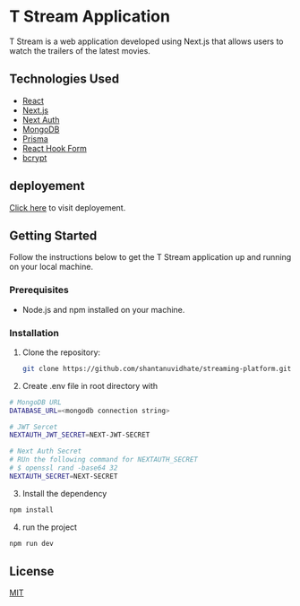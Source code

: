 # T Stream Application
T Stream is a web application developed using Next.js that allows users to watch the trailers of the latest movies.

## Technologies Used
- [React](https://react.dev/)
- [Next.js](https://nextjs.org/)
- [Next Auth](https://next-auth.js.org/)
- [MongoDB](https://www.mongodb.com/)
- [Prisma](https://www.prisma.io/)
- [React Hook Form](https://react-hook-form.com/)
- [bcrypt](https://www.npmjs.com/package/bcrypt)

## deployement

[Click here](https://t-stream.vercel.app) to visit deployement.


## Getting Started
Follow the instructions below to get the T Stream application up and running on your local machine.

### Prerequisites
- Node.js and npm installed on your machine.

### Installation
1. Clone the repository:
   ```bash
   git clone https://github.com/shantanuvidhate/streaming-platform.git
   ```
2. Create .env file in root directory with
```bash
# MongoDB URL
DATABASE_URL=<mongodb connection string>

# JWT Sercet
NEXTAUTH_JWT_SECRET=NEXT-JWT-SECRET

# Next Auth Secret
# RUn the following command for NEXTAUTH_SECRET
# $ openssl rand -base64 32
NEXTAUTH_SECRET=NEXT-SECRET
```
3. Install the dependency
```bash
npm install
```
4. run the project
```bash
npm run dev
```

## License

[MIT](https://github.com/shantanuvidhate/streaming-platform/blob/main/LICENSE)
